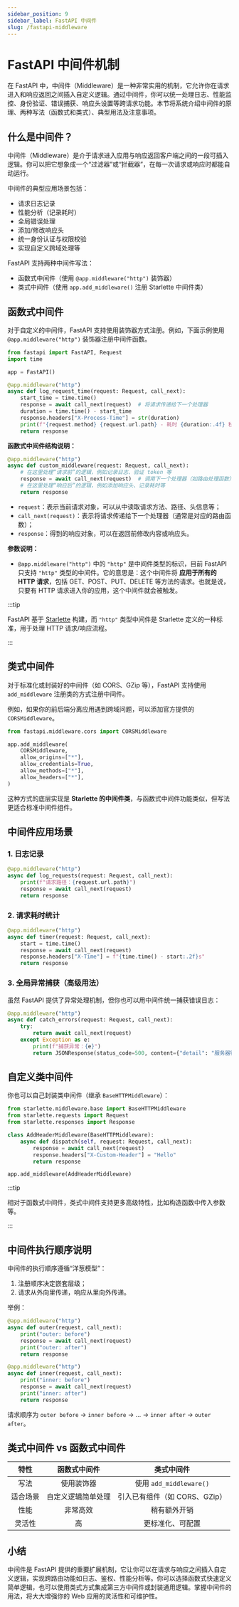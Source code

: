 ```yaml
---
sidebar_position: 9
sidebar_label: FastAPI 中间件
slug: /fastapi-middleware
---
```


# FastAPI 中间件机制

在 FastAPI 中，中间件（Middleware）是一种非常实用的机制，它允许你在请求进入和响应返回之间插入自定义逻辑。通过中间件，你可以统一处理日志、性能监控、身份验证、错误捕获、响应头设置等跨请求功能。本节将系统介绍中间件的原理、两种写法（函数式和类式）、典型用法及注意事项。



## 什么是中间件？

中间件（Middleware）是介于请求进入应用与响应返回客户端之间的一段可插入逻辑。你可以把它想象成一个“过滤器”或“拦截器”，在每一次请求或响应时都能自动运行。

中间件的典型应用场景包括：

- 请求日志记录
- 性能分析（记录耗时）
- 全局错误处理
- 添加/修改响应头
- 统一身份认证与权限校验
- 实现自定义跨域处理等

FastAPI 支持两种中间件写法：

- 函数式中间件（使用 `@app.middleware("http")` 装饰器）
- 类式中间件（使用 `app.add_middleware()` 注册 Starlette 中间件类）



## 函数式中间件

对于自定义的中间件，FastAPI 支持使用装饰器方式注册。例如，下面示例使用 `@app.middleware("http")` 装饰器注册中间件函数。

```python showLineNumbers
from fastapi import FastAPI, Request
import time

app = FastAPI()

@app.middleware("http")
async def log_request_time(request: Request, call_next):
    start_time = time.time()
    response = await call_next(request)  # 将请求传递给下一个处理器
    duration = time.time() - start_time
    response.headers["X-Process-Time"] = str(duration)
    print(f"{request.method} {request.url.path} - 耗时 {duration:.4f} 秒")
    return response
```

**函数式中间件结构说明：**

```python showLineNumbers
@app.middleware("http")
async def custom_middleware(request: Request, call_next):
    # 在这里处理“请求前”的逻辑，例如记录日志、验证 token 等
    response = await call_next(request)  # 调用下一个处理器（如路由处理函数）
    # 在这里处理“响应后”的逻辑，例如添加响应头、记录耗时等
    return response
```

- `request`：表示当前请求对象，可以从中读取请求方法、路径、头信息等；
- `call_next(request)`：表示将请求传递给下一个处理器（通常是对应的路由函数）；
- `response`：得到的响应对象，可以在返回前修改内容或响应头。

**参数说明：**

- `@app.middleware("http")` 中的 `"http"` 是中间件类型的标识，目前 FastAPI 只支持 `"http"` 类型的中间件。它的意思是：这个中间件将 **应用于所有的 HTTP 请求**，包括 GET、POST、PUT、DELETE 等方法的请求。也就是说，只要有 HTTP 请求进入你的应用，这个中间件就会被触发。

:::tip

FastAPI 基于 [Starlette](https://www.starlette.io/) 构建，而 `"http"` 类型中间件是 Starlette 定义的一种标准，用于处理 HTTP 请求/响应流程。

:::



## 类式中间件

对于标准化或封装好的中间件（如 CORS、GZip 等），FastAPI 支持使用 `add_middleware` 注册类的方式注册中间件。

例如，如果你的前后端分离应用遇到跨域问题，可以添加官方提供的 `CORSMiddleware`。

```python showLineNumbers
from fastapi.middleware.cors import CORSMiddleware

app.add_middleware(
    CORSMiddleware,
    allow_origins=["*"],
    allow_credentials=True,
    allow_methods=["*"],
    allow_headers=["*"],
)
```

这种方式的底层实现是 **Starlette 的中间件类**，与函数式中间件功能类似，但写法更适合标准中间件组件。



## 中间件应用场景

### 1. 日志记录

```python showLineNumbers
@app.middleware("http")
async def log_requests(request: Request, call_next):
    print(f"请求路径：{request.url.path}")
    response = await call_next(request)
    return response
```

### 2. 请求耗时统计

```python showLineNumbers
@app.middleware("http")
async def timer(request: Request, call_next):
    start = time.time()
    response = await call_next(request)
    response.headers["X-Time"] = f"{time.time() - start:.2f}s"
    return response
```

### 3. 全局异常捕获（高级用法）

虽然 FastAPI 提供了异常处理机制，但你也可以用中间件统一捕获错误日志：

```python showLineNumbers
@app.middleware("http")
async def catch_errors(request: Request, call_next):
    try:
        return await call_next(request)
    except Exception as e:
        print(f"捕获异常：{e}")
        return JSONResponse(status_code=500, content={"detail": "服务器错误"})
```



## 自定义类中间件

你也可以自己封装类中间件（继承 `BaseHTTPMiddleware`）：

```python showLineNumbers
from starlette.middleware.base import BaseHTTPMiddleware
from starlette.requests import Request
from starlette.responses import Response

class AddHeaderMiddleware(BaseHTTPMiddleware):
    async def dispatch(self, request: Request, call_next):
        response = await call_next(request)
        response.headers["X-Custom-Header"] = "Hello"
        return response

app.add_middleware(AddHeaderMiddleware)
```

:::tip

相对于函数式中间件，类式中间件支持更多高级特性，比如构造函数中传入参数等。

:::



## 中间件执行顺序说明

中间件的执行顺序遵循“洋葱模型”：

1. 注册顺序决定嵌套层级；
2. 请求从外向里传递，响应从里向外传递。

举例：

```python showLineNumbers
@app.middleware("http")
async def outer(request, call_next):
    print("outer: before")
    response = await call_next(request)
    print("outer: after")
    return response

@app.middleware("http")
async def inner(request, call_next):
    print("inner: before")
    response = await call_next(request)
    print("inner: after")
    return response
```

请求顺序为 `outer before` → `inner before` → … → `inner after` → `outer after`。



## 类式中间件 vs 函数式中间件

|   特性   |    函数式中间件    |          类式中间件           |
| :------: | :----------------: | :---------------------------: |
|   写法   |     使用装饰器     |    使用 `add_middleware()`    |
| 适合场景 | 自定义逻辑简单处理 | 引入已有组件（如 CORS、GZip） |
|   性能   |      非常高效      |         稍有额外开销          |
|  灵活性  |         高         |       更标准化、可配置        |



## 小结

中间件是 FastAPI 提供的重要扩展机制，它让你可以在请求与响应之间插入自定义逻辑，实现跨路由功能如日志、鉴权、性能分析等。你可以选择函数式快速定义简单逻辑，也可以使用类式方式集成第三方中间件或封装通用逻辑。掌握中间件的用法，将大大增强你的 Web 应用的灵活性和可维护性。
